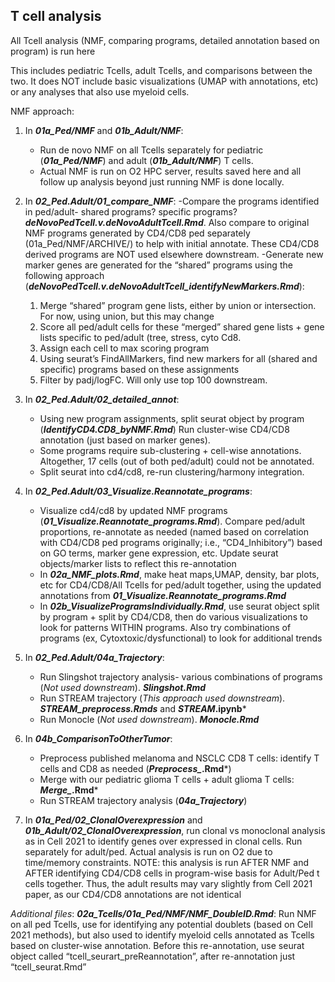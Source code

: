 ## T cell analysis

All Tcell analysis (NMF, comparing programs, detailed annotation based on program) is run here

This includes pediatric Tcells, adult Tcells, and comparisons between the two. It does NOT include basic visualizations (UMAP with annotations, etc) or any analyses that also use myeloid cells. 

NMF approach:

1. In ***01a_Ped/NMF*** and ***01b_Adult/NMF***:
	- Run de novo NMF on all Tcells separately for pediatric (***01a_Ped/NMF***) and adult (***01b_Adult/NMF***) T cells. 
	- Actual NMF is run on O2 HPC server, results saved here and all follow up analysis beyond just running NMF is done locally.

2. In ***02_Ped.Adult/01_compare_NMF***:
	-Compare the programs identified in ped/adult- shared programs? specific programs? ***deNovoPedTcell.v.deNovoAdultTcell.Rmd***. Also compare to original NMF programs generated by CD4/CD8 ped separately (01a_Ped/NMF/ARCHIVE/) to help with initial annotate. These CD4/CD8 derived programs are NOT used elsewhere downstream. 
	-Generate new marker genes are generated for the “shared” programs using the following approach (***deNovoPedTcell.v.deNovoAdultTcell_identifyNewMarkers.Rmd***):
	1) Merge “shared” program gene lists, either by union or intersection. For now, using union, but this may change
	2) Score all ped/adult cells for these “merged” shared gene lists + gene lists specific to ped/adult (tree, stress, cyto Cd8.
	3) Assign each cell to max scoring program
	3) Using seurat’s FindAllMarkers, find new markers for all (shared and specific) programs based on these assignments
	4) Filter by padj/logFC. Will only use top 100 downstream.

3. In ***02_Ped.Adult/02_detailed_annot***:
	- Using new program assignments, split seurat object by program (***IdentifyCD4.CD8_byNMF.Rmd***) Run cluster-wise CD4/CD8 annotation (just based on marker genes). 
	- Some programs require sub-clustering + cell-wise annotations. Altogether, 17 cells (out of both ped/adult) could not be annotated. 
	- Split seurat into cd4/cd8, re-run clustering/harmony integration.

4. In ***02_Ped.Adult/03_Visualize.Reannotate_programs***: 
	- Visualize cd4/cd8 by updated NMF programs (***01_Visualize.Reannotate_programs.Rmd***). Compare ped/adult proportions, re-annotate as needed (named based on correlation with CD4/CD8 ped programs originally; i.e., “CD4_Inhibitory”) based on GO terms, marker gene expression, etc. Update seurat objects/marker lists to reflect this re-annotation
	- In ***02a_NMF_plots.Rmd***, make heat maps,UMAP, density, bar plots, etc for CD4/CD8/All Tcells for ped/adult together, using the updated annotations from ***01_Visualize.Reannotate_programs.Rmd***
	- In ***02b_VisualizeProgramsIndividually.Rmd***, use seurat object split by program + split by CD4/CD8, then do various visualizations to look for patterns WITHIN programs. Also try combinations of programs (ex, Cytoxtoxic/dysfunctional) to look for additional trends

5. In ***02_Ped.Adult/04a_Trajectory***:
	- Run Slingshot trajectory analysis- various combinations of programs (*Not used downstream*). ***Slingshot.Rmd***
	- Run STREAM trajectory (*This approach used downstream*). ***STREAM_preprocess.Rmds*** and ***STREAM*.ipynb***
	- Run Monocle (*Not used downstream*). ***Monocle.Rmd***
	
6. In ***04b_ComparisonToOtherTumor***:
	- Preprocess published melanoma and NSCLC CD8 T cells: identify T cells and CD8 as needed (***Preprocess_*.Rmd***)
	- Merge with our pediatric glioma T cells + adult glioma T cells: ***Merge_*.Rmd***
	- Run STREAM trajectory analysis (***04a_Trajectory***)

6. In ***01a_Ped/02_ClonalOverexpression*** and ***01b_Adult/02_ClonalOverexpression***, run clonal vs monoclonal analysis as in Cell 2021 to identify genes over expressed in clonal cells. Run separately for adult/ped. Actual analysis is run on O2 due to time/memory constraints. NOTE: this analysis is run AFTER NMF and AFTER identifying CD4/CD8 cells in program-wise basis for Adult/Ped t cells together. Thus, the adult results may vary slightly from Cell 2021 paper, as our CD4/CD8 annotations are not identical


	

*Additional files*:
***02a_Tcells/01a_Ped/NMF/NMF_DoubleID.Rmd***: Run NMF on all ped Tcells, use for identifying any potential doublets (based on Cell 2021 methods), but also used to identify myeloid cells annotated as Tcells based on cluster-wise annotation. Before this re-annotation, use seurat object called “tcell_seurart_preReannotation”, after re-annotation just “tcell_seurat.Rmd”
